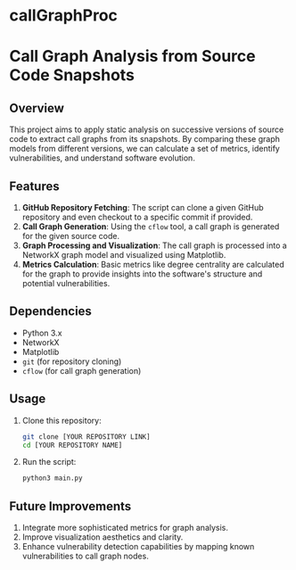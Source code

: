 # callGraphProc



# Call Graph Analysis from Source Code Snapshots

## Overview

This project aims to apply static analysis on successive versions of source code to extract call graphs from its snapshots. By comparing these graph models from different versions, we can calculate a set of metrics, identify vulnerabilities, and understand software evolution.

## Features

1. **GitHub Repository Fetching**: The script can clone a given GitHub repository and even checkout to a specific commit if provided.
2. **Call Graph Generation**: Using the `cflow` tool, a call graph is generated for the given source code.
3. **Graph Processing and Visualization**: The call graph is processed into a NetworkX graph model and visualized using Matplotlib.
4. **Metrics Calculation**: Basic metrics like degree centrality are calculated for the graph to provide insights into the software's structure and potential vulnerabilities.

## Dependencies

- Python 3.x
- NetworkX
- Matplotlib
- `git` (for repository cloning)
- `cflow` (for call graph generation)

## Usage

1. Clone this repository:
   ```bash
   git clone [YOUR REPOSITORY LINK]
   cd [YOUR REPOSITORY NAME]
   ```

2. Run the script:
   ```bash
   python3 main.py
   ```

## Future Improvements

1. Integrate more sophisticated metrics for graph analysis.
2. Improve visualization aesthetics and clarity.
3. Enhance vulnerability detection capabilities by mapping known vulnerabilities to call graph nodes.

